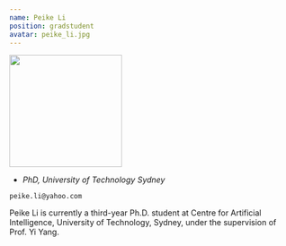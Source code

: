 ```yaml
---
name: Peike Li
position: gradstudent
avatar: peike_li.jpg
---
```


<img width="200" src="{{site.baseurl}}/images/people/{{page.avatar}}" data-action="zoom">

- _PhD, University of Technology Sydney_<br>
<!--- _Science coach. Collaborator. Transdisciplinary optimist._-->

<i class="fa fa-envelope-o"></i> `peike.li@yahoo.com`

Peike Li is currently a third-year Ph.D. student at Centre for Artificial Intelligence, University of Technology, Sydney, under the supervision of Prof. Yi Yang.
